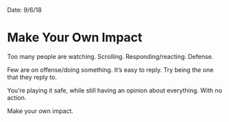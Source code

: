 Date: 9/6/18

# Make Your Own Impact

Too many people are watching. Scrolling. Responding/reacting. Defense. 

Few are on offense/doing something. It’s easy to reply. Try being the one that they reply to. 

You’re playing it safe, while still having an opinion about everything. With no action.

Make your own impact.